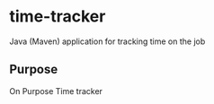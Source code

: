 # time-tracker
Java (Maven) application for tracking time on the job
## Purpose
On Purpose
Time tracker

